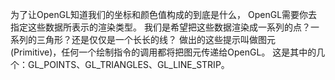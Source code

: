 

为了让OpenGL知道我们的坐标和颜色值构成的到底是什么，
OpenGL需要你去指定这些数据所表示的渲染类型。
我们是希望把这些数据渲染成一系列的点？一系列的三角形？还是仅仅是一个长长的线？
做出的这些提示叫做图元(Primitive)，任何一个绘制指令的调用都将把图元传递给OpenGL。
这是其中的几个：GL_POINTS、GL_TRIANGLES、GL_LINE_STRIP。



